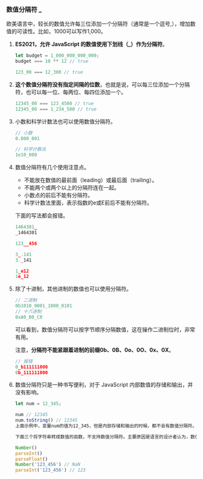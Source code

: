 <!--
 * @Author              : qxp
 * @Date                : 2021-03-22 15:02:03
 * @LastEditors         : Please set LastEditors
 * @LastEditTime        : 2021-03-22 15:05:29
 * @FilePath            : \new\6 Es6\5 扩展\2 数值的扩展.html
-->

### 数值分隔符 _

欧美语言中，较长的数值允许每三位添加一个分隔符（通常是一个逗号,），增加数值的可读性。比如，1000可以写作1,000。

1. **ES2021，允许 JavaScript 的数值使用下划线（_）作为分隔符**。
    ```js
    let budget = 1_000_000_000_000;
    budget === 10 ** 12 // true

    123_00 === 12_300 // true
    ```
2. **这个数值分隔符没有指定间隔的位数**，也就是说，可以每三位添加一个分隔符，也可以每一位、每两位、每四位添加一个。
    ```js
    12345_00 === 123_4500 // true
    12345_00 === 1_234_500 // true
    ```

3. 小数和科学计数法也可以使用数值分隔符。

    ```js
    // 小数
    0.000_001

    // 科学计数法
    1e10_000
    ```
4. 数值分隔符有几个使用注意点。

    - 不能放在数值的最前面（leading）或最后面（trailing）。
    - 不能两个或两个以上的分隔符连在一起。
    - 小数点的前后不能有分隔符。
    - 科学计数法里面，表示指数的e或E前后不能有分隔符。

    下面的写法都会报错。
    ```js
    1464301_
    _1464301
    
    123__456

    3_.141
    3._141
    
    1_e12
    1e_12
    ```
5.  除了十进制，其他进制的数值也可以使用分隔符。
    ```js
    // 二进制
    0b1010_0001_1000_0101
    // 十六进制
    0xA0_B0_C0
    ```
    可以看到，数值分隔符可以按字节顺序分隔数值，这在操作二进制位时，非常有用。

    注意，**分隔符不能紧跟着进制的前缀0b、0B、0o、0O、0x、0X**。
    ```js
    // 报错
    0_b111111000
    0b_111111000
    ```

6.  数值分隔符只是一种书写便利，对于 JavaScript 内部数值的存储和输出，并没有影响。
    ```js
    let num = 12_345;

    num // 12345
    num.toString() // 12345
    上面示例中，变量num的值为12_345，但是内部存储和输出的时候，都不会有数值分隔符。

    下面三个将字符串转成数值的函数，不支持数值分隔符。主要原因是语言的设计者认为，数值分隔符主要是为了编码时书写数值的方便，而不是为了处理外部输入的数据。

    Number()
    parseInt()
    parseFloat()
    Number('123_456') // NaN
    parseInt('123_456') // 123
    ```
